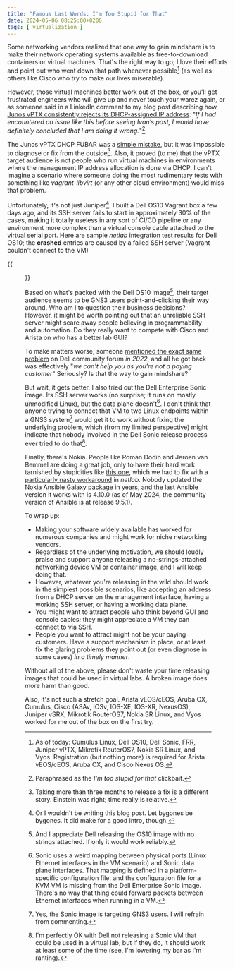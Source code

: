 ```yaml
---
title: "Famous Last Words: I'm Too Stupid for That"
date: 2024-05-06 08:25:00+0200
tags: [ virtualization ]
---
```

Some networking vendors realized that one way to gain mindshare is to make their network operating systems available as free-to-download containers or virtual machines. That's the right way to go; I love their efforts and point out who went down that path whenever possible[^AOT] (as well as others like Cisco who try to make our lives miserable).

[^AOT]: As of today: Cumulus Linux, Dell OS10, Dell Sonic, FRR, Juniper vPTX, Mikrotik RouterOS7, Nokia SR Linux, and Vyos. Registration (but nothing more) is required for Arista vEOS/cEOS, Aruba CX, and Cisco Nexus OS.

However, those virtual machines better work out of the box, or you'll get frustrated engineers who will give up and never touch your warez again, or as someone said in a LinkedIn comment to my blog post describing how [Junos vPTX consistently rejects its DHCP-assigned IP address](https://blog.ipspace.net/2023/10/vjunos-declines-dhcp-address.html): "_If I had encountered an issue like this before seeing Ivan’s post, I would have definitely concluded that I am doing it wrong._"[^CB]
<!--more-->
[^CB]: Paraphrased as the *I'm too stupid for that* clickbait.

The Junos vPTX DHCP FUBAR was a [simple mistake](https://blog.ipspace.net/2023/10/vjunos-declines-dhcp-address.html#1974), but it was impossible to diagnose or fix from the outside[^MT3M]. Also, it proved (to me) that the vPTX target audience is not people who run virtual machines in environments where the management IP address allocation is done via DHCP. I can't imagine a scenario where someone doing the most rudimentary tests with something like *vagrant-libvirt* (or any other cloud environment) would miss that problem.

[^MT3M]: Taking more than three months to release a fix is a different story. Einstein was right; time really is relative.

Unfortunately, it's not just Juniper[^NWTBP]. I built a Dell OS10 Vagrant box a few days ago, and its SSH server fails to start in approximately 30% of the cases, making it totally useless in any sort of CI/CD pipeline or any environment more complex than a virtual console cable attached to the virtual serial port. Here are sample _netlab_ integration test results for Dell OS10; the **crashed** entries are caused by a failed SSH server (Vagrant couldn't connect to the VM)

{{<figure src="/2024/05/dell-os10-results.jpg">}}

Based on what's packed with the Dell OS10 image[^TAT], their target audience seems to be GNS3 users point-and-clicking their way around. Who am I to question their business decisions? However, it might be worth pointing out that an unreliable SSH server might scare away people believing in programmability and automation. Do they really want to compete with Cisco and Arista on who has a better lab GUI?

To make matters worse, someone [mentioned the exact same problem](https://www.dell.com/community/en/conversations/networking-general/s6010-gns3-ssh-not-listening-on-management-port/647f9fa5f4ccf8a8de4839c0) on Dell community forum *in 2022*, and all he got back was effectively "_we can't help you as you're not a paying customer_" Seriously? Is that the way to gain mindshare?

[^NWTBP]: Or I wouldn't be writing this blog post. Let bygones be bygones. It did make for a good intro, though.

[^TAT]: And I appreciate Dell releasing the OS10 image with no strings attached. If only it would work reliably.

But wait, it gets better. I also tried out the Dell Enterprise Sonic image. Its SSH server works (no surprise; it runs on mostly unmodified Linux), but the data plane doesn't[^SMD]. I don't think that anyone trying to connect that VM to two Linux endpoints within a GNS3 system[^GA] would get it to work without fixing the underlying problem, which (from my limited perspective) might indicate that nobody involved in the Dell Sonic release process ever tried to do that[^PFB].

[^SMD]: Sonic uses a weird mapping between physical ports (Linux Ethernet interfaces in the VM scenario) and Sonic data plane interfaces. That mapping is defined in a platform-specific configuration file, and the configuration file for a KVM VM is missing from the Dell Enterprise Sonic image. There's no way that thing could forward packets between Ethernet interfaces when running in a VM.

[^GA]: Yes, the Sonic image is targeting GNS3 users. I will refrain from commenting.

[^PFB]: I'm perfectly OK with Dell not releasing a Sonic VM that could be used in a virtual lab, but if they do, it should work at least some of the time (see, I'm lowering my bar as I'm ranting).

Finally, there's Nokia. People like Roman Dodin and Jeroen van Bemmel are doing a great job, only to have their hard work tarnished by stupidities like [this one](https://github.com/nokia/ansible-networking-collections/issues/23), which we had to fix with a [particularly nasty workaround](https://github.com/ipspace/netlab/blob/2177d6cb797bd26340ebd594218fca194bc9b1fd/netsim/install/grpc.sh#L36) in _netlab_. Nobody updated the Nokia Ansible Galaxy package in years, and the last Ansible version it works with is 4.10.0 (as of May 2024, the community version of Ansible is at release 9.5.1).

To wrap up:

* Making your software widely available has worked for numerous companies and might work for niche networking vendors. 
* Regardless of the underlying motivation, we should loudly praise and support anyone releasing a no-strings-attached networking device VM or container image, and I will keep doing that.
* However, whatever you're releasing in the wild should work in the simplest possible scenarios, like accepting an address from a DHCP server on the management interface, having a working SSH server, or having a working data plane.
* You might want to attract people who think beyond GUI and console cables; they might appreciate a VM they can connect to via SSH.
* People you want to attract might not be your paying customers. Have a support mechanism in place, or at least fix the glaring problems they point out (or even diagnose in some cases) *in a timely manner*.

Without all of the above, please don't waste your time releasing images that could be used in virtual labs. A broken image does more harm than good.

Also, it's not such a stretch goal. Arista vEOS/cEOS, Aruba CX, Cumulus, Cisco (ASAv, IOSv, IOS-XE, IOS-XR, NexusOS), Juniper vSRX, Mikrotik RouterOS7, Nokia SR Linux, and Vyos worked for me out of the box on the first try.
